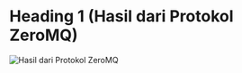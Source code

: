 # Heading 1 (Hasil dari Protokol ZeroMQ)
![Hasil dari Protokol ZeroMQ](https://imgur.com/ex1G6gM.png)
